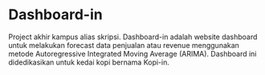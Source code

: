 # Dashboard-in
Project akhir kampus alias skripsi. Dashboard-in adalah website dashboard untuk melakukan forecast data penjualan atau revenue menggunakan metode Autoregressive Integrated Moving Average (ARIMA). Dashboard ini didedikasikan untuk kedai kopi bernama Kopi-in.
